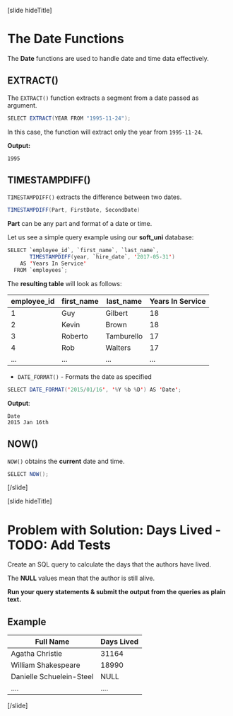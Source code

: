 [slide hideTitle]

# The Date Functions

The **Date** functions are used to handle date and time data effectively.

## EXTRACT()

The `EXTRACT()` function extracts a segment from a date passed as argument.

``` java
SELECT EXTRACT(YEAR FROM "1995-11-24"); 
```

In this case, the function will extract only the year from `1995-11-24`.

**Output:**

```
1995
```

## TIMESTAMPDIFF()

`TIMESTAMPDIFF()` extracts the difference between two dates.

``` java
TIMESTAMPDIFF(Part, FirstDate, SecondDate)  
```

**Part** can be any part and format of a date or time.

Let us see a simple query example using our **soft_uni** database:

``` java
SELECT `employee_id`, `first_name`, `last_name`,
       TIMESTAMPDIFF(year, `hire_date`, '2017-05-31')
    AS 'Years In Service'
  FROM `employees`;
```

The **resulting table** will look as follows:

| employee_id | first_name | last_name | Years In Service |
| --- | --- | --- | --- |
| 1 | Guy | Gilbert | 18 |
| 2 | Kevin | Brown | 18 |
| 3 | Roberto | Tamburello | 17 |
| 4 | Rob | Walters | 17 |
| ... | ... | ... | ... |

- `DATE_FORMAT()` - Formats the date as specified

``` java
SELECT DATE_FORMAT('2015/01/16', '%Y %b %D') AS 'Date';
```

**Output**:

```
Date
2015 Jan 16th
```

## NOW()

`NOW()` obtains the **current** date and time.

```java
SELECT NOW();
```


[/slide]

[slide hideTitle]

# Problem with Solution: Days Lived - TODO: Add Tests

Create an SQL query to calculate the days that the authors have lived. 

The **NULL** values mean that the author is still alive. 

**Run your query statements & submit the output from the queries as plain text.**

## Example

| Full Name | Days Lived |
| --- | --- |
| Agatha Christie | 31164 |
| William Shakespeare | 18990 |
| Danielle Schuelein-Steel | NULL |
| .... | .... |

[/slide]
